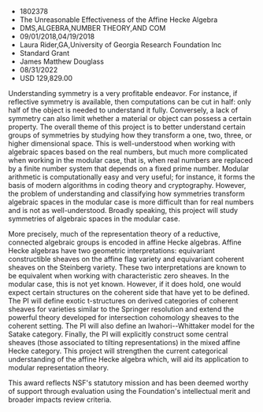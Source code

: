 
* 1802378
* The Unreasonable Effectiveness of the Affine Hecke Algebra
* DMS,ALGEBRA,NUMBER THEORY,AND COM
* 09/01/2018,04/19/2018
* Laura Rider,GA,University of Georgia Research Foundation Inc
* Standard Grant
* James Matthew Douglass
* 08/31/2022
* USD 129,829.00

Understanding symmetry is a very profitable endeavor. For instance, if
reflective symmetry is available, then computations can be cut in half: only
half of the object is needed to understand it fully. Conversely, a lack of
symmetry can also limit whether a material or object can possess a certain
property. The overall theme of this project is to better understand certain
groups of symmetries by studying how they transform a one, two, three, or higher
dimensional space. This is well-understood when working with algebraic spaces
based on the real numbers, but much more complicated when working in the modular
case, that is, when real numbers are replaced by a finite number system that
depends on a fixed prime number. Modular arithmetic is computationally easy and
very useful; for instance, it forms the basis of modern algorithms in coding
theory and cryptography. However, the problem of understanding and classifying
how symmetries transform algebraic spaces in the modular case is more difficult
than for real numbers and is not as well-understood. Broadly speaking, this
project will study symmetries of algebraic spaces in the modular case.

More precisely, much of the representation theory of a reductive, connected
algebraic groups is encoded in affine Hecke algebras. Affine Hecke algebras have
two geometric interpretations: equivariant constructible sheaves on the affine
flag variety and equivariant coherent sheaves on the Steinberg variety. These
two interpretations are known to be equivalent when working with characteristic
zero sheaves. In the modular case, this is not yet known. However, if it does
hold, one would expect certain structures on the coherent side that have yet to
be defined. The PI will define exotic t-structures on derived categories of
coherent sheaves for varieties similar to the Springer resolution and extend the
powerful theory developed for intersection cohomology sheaves to the coherent
setting. The PI will also define an Iwahori--Whittaker model for the Satake
category. Finally, the PI will explicitly construct some central sheaves (those
associated to tilting representations) in the mixed affine Hecke category. This
project will strengthen the current categorical understanding of the affine
Hecke algebra which, will aid its application to modular representation theory.

This award reflects NSF's statutory mission and has been deemed worthy of
support through evaluation using the Foundation's intellectual merit and broader
impacts review criteria.
